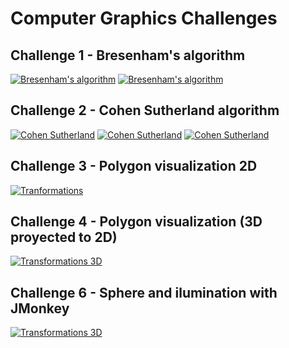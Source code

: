 Computer Graphics Challenges
============================

Challenge 1 - Bresenham's algorithm
-----------
[![Bresenham's algorithm](https://github.com/Tille/Computer-Graphic/raw/master/challenge1/screenshots/ss1.png)](https://github.com/Tille/Computer-Graphic/blob/master/challenge1/src/Bresenham.java)
[![Bresenham's algorithm](https://github.com/Tille/Computer-Graphic/raw/master/challenge1/screenshots/ss2.png)](https://github.com/Tille/Computer-Graphic/blob/master/challenge1/src/BresenhamJuan.java)

Challenge 2 - Cohen Sutherland algorithm
-----------
[![Cohen Sutherland](https://github.com/Tille/Computer-Graphic/raw/master/Challenge2/screenshots/ss0.png)](https://github.com/Tille/Computer-Graphic/blob/master/Challenge2/src/cohen_sutherland.java)
[![Cohen Sutherland](https://github.com/Tille/Computer-Graphic/raw/master/Challenge2/screenshots/ss1.png)](https://github.com/Tille/Computer-Graphic/blob/master/Challenge2/src/cohen_sutherland.java)
[![Cohen Sutherland](https://github.com/Tille/Computer-Graphic/raw/master/Challenge2/screenshots/ss2.png)](https://github.com/Tille/Computer-Graphic/blob/master/Challenge2/src/cohen_sutherland.java)

Challenge 3 - Polygon visualization 2D
-----------
[![Tranformations](https://github.com/Tille/Computer-Graphic/raw/master/Challenge3/screenshots/ss1.png)](https://github.com/Tille/Computer-Graphic/blob/master/Challenge3/src/)

Challenge 4 - Polygon visualization (3D proyected to 2D)
-----------
[![Transformations 3D](https://github.com/Tille/Computer-Graphic/raw/master/challenge4/screenshots/ss1.png)](https://github.com/Tille/Computer-Graphic/blob/master/challenge4/src/challenge4.cpp)

Challenge 6 - Sphere and ilumination with JMonkey
-----------
[![Transformations 3D](https://github.com/Tille/Computer-Graphic/raw/master/Challenge6/screenshots/ss1.png)](https://github.com/Tille/Computer-Graphic/blob/master/Challenge6/src/Main.java)